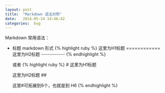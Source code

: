 ```yaml
---
layout: post
title:  "Markdown 语法对照"
date:   2014-05-24 14:46:42
categories:  bug
---
```


Markdown 常用语法：

*  标题
    markdown 形式
    {% highlight ruby %}
    这里为H1标题
    \=\=\=\=\=\=\=\=\=\=\=\=
    这里为H2标题
    \-\-\-\-\-\-\-\-\-\-\-\-
    {% endhighlight %}

    或者
    {% highlight ruby %}
    \# 这里为H1标题
    
    这里为H2标题
    \#\#

    这里\#可拓展到6个，也就是到 H6
    {% endhighlight %}


